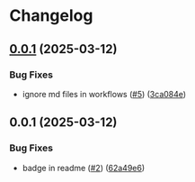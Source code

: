 # Changelog

## [0.0.1](https://github.com/moguyn/mcp-go-search/compare/v0.0.1...v0.0.1) (2025-03-12)


### Bug Fixes

* ignore md files in workflows ([#5](https://github.com/moguyn/mcp-go-search/issues/5)) ([3ca084e](https://github.com/moguyn/mcp-go-search/commit/3ca084ebe3b7212b1c07e73323d6b04acba5f792))

## 0.0.1 (2025-03-12)


### Bug Fixes

* badge in readme ([#2](https://github.com/moguyn/mcp-go-search/issues/2)) ([62a49e6](https://github.com/moguyn/mcp-go-search/commit/62a49e6a1b93772975ac3420ebe25fad36ae08b4))
